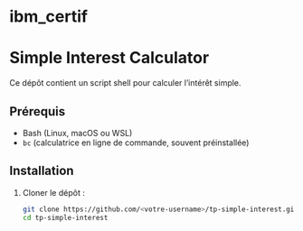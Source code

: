 # ibm_certif
# Simple Interest Calculator

Ce dépôt contient un script shell pour calculer l’intérêt simple.

## Prérequis

- Bash (Linux, macOS ou WSL)
- `bc` (calculatrice en ligne de commande, souvent préinstallée)

## Installation

1. Cloner le dépôt :
   ```bash
   git clone https://github.com/<votre-username>/tp-simple-interest.git
   cd tp-simple-interest

